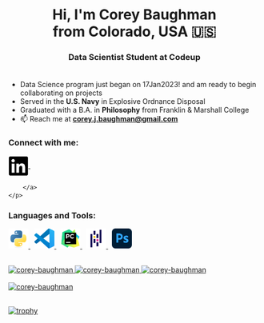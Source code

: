 <!DOCTYPE html>


<!---
Hi everyone.
This README.md file is my GitHub profile
-->


<!--- Title and metadata -->
<html>
<head>
    <meta charset="UTF-8">
    <meta name="description" content="GitHub Profile README.MD">
    <meta name="keywords" content="GitHub, Profile, Bio, Snapshot, Summary, Readme">
    <meta name="author" content="Corey Baughman">
    <meta name="viewport" content="width=device-width, initial-scale=1.0">
    <h1 align="center">
        Hi, I'm Corey Baughman <br> from Colorado, USA 🇺🇸
    </h1>
</head>


<!--- Subtitle -->
<head>
    <h3 align="center">
        Data Scientist Student at Codeup
    <br><br>
    </h3>
    
</head>


<!--- Snapshot of Events -->
- Data Science program just began on 17Jan2023! and am ready to begin collaborating on projects
- Served in the **U.S. Navy** in Explosive Ordnance Disposal
- Graduated with a B.A. in **Philosophy** from Franklin & Marshall College
- 📫 Reach me at **corey.j.baughman@gmail.com**


<!--- Social Networks - Connect with me -->
<head>
    <h3 align="left">Connect with me:</h3>
</head>

<body>
    <p align="left">
        <a href="https://www.linkedin.com/in/cjbaughman" target="blank">
        <img align="center" src="https://raw.githubusercontent.com/devicons/devicon/master/icons/linkedin/linkedin-plain.svg" alt="Corey Baughman" height="40" width="40"/>
        </a>
        &nbsp;
        
        </a>
    </p>
</body>


<!--- Technical Skills - Languages and Tools -->
<head>
    <h3 align="left">Languages and Tools:</h3>
</head>

<body>
    <p align="left">
        <a href="https://github.com/corey-baughman" target="_blank">
        <img src="https://raw.githubusercontent.com/devicons/devicon/master/icons/python/python-original.svg" alt="python" width="40" height="40"/>
        </a>
        &nbsp;
        <a href="https://github.com/corey-baughman" target="_blank">
        <img src="https://raw.githubusercontent.com/devicons/devicon/master/icons/vscode/vscode-original.svg" alt="flask" width="40" height="40"/>
        </a>
        &nbsp;
        <a href="https://github.com/corey-baughman" target="_blank">
        <img src="https://github.com/enduringwriter/enduringwriter/blob/6594379f38e3d47cb673324bd1d851cc91f6799a/icons_for_my_github_profile/pycharm.svg" alt="flask" width="40" height="40"/>
        </a>
        &nbsp;
        <a href="https://github.com/corey-baughman" target="_blank">
        <img src="https://raw.githubusercontent.com/devicons/devicon/master/icons/pandas/pandas-original.svg" alt="pandas" width="40" height="40"/>
        </a>
        &nbsp;
        <a href="https://github.com/corey-baughman" target="_blank">
        <img src="https://github.com/enduringwriter/enduringwriter/blob/c3c54696d525f7daa9158d5b1a6bdb4a7c73fed4/icons_for_my_github_profile/photoshop.svg" alt="photoshop" width="40" height="40"/>
        </a>
    </p>
    <br>
</body>


<!--- GitHub Stats Streak Languages -->
<body>
    <div>
        <a href="https://github.com/corey-baughman" target="_blank">    
        <img src="https://github-readme-stats-git-masterrstaa-rickstaa.vercel.app/api?username=corey-baughman" alt="corey-baughman"/>
        </a>
        <a href="https://github.com/corey-baughman" target ="_blank">
        <img src="https://github-readme-streak-stats.herokuapp.com/?user=corey-baughman" alt="corey-baughman"/>
        </a>
        <a href="https://github.com/corey-baughman" target ="_blank">
        <img src="https://github-readme-stats-git-masterrstaa-rickstaa.vercel.app/api/top-langs/?username=corey-baughman&layout=compact" alt="corey-baughman" data-canonical-src="https://github-readme-stats-git-masterrstaa-rickstaa.vercel.app/api/top-langs/?username=corey-baughman" style="max-width: 100%;">
        </a>
    </div>
    <br>
</body>


<!--- GitHub Repositories -->
<body>
    <div>
        <a href="https://github.com/corey-baughman" target ="_blank">
        <img src="https://github-readme-stats-git-masterrstaa-rickstaa.vercel.app/api/pin/?username=corey-baughman&repo=corey-baughman" alt="corey-baughman"/>
        </a>
    </div>
    <br>
</body>


<!--- GitHub Trophies -->
[![trophy](https://github-profile-trophy.vercel.app/?username=corey-baughman)](https://github.com/corey-baughman/github-profile-trophy)

</html>
